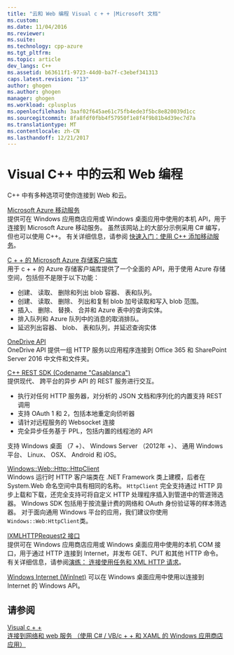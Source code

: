 ```yaml
---
title: "云和 Web 编程 Visual c + + |Microsoft 文档"
ms.custom: 
ms.date: 11/04/2016
ms.reviewer: 
ms.suite: 
ms.technology: cpp-azure
ms.tgt_pltfrm: 
ms.topic: article
dev_langs: C++
ms.assetid: b63611f1-9723-44d0-ba7f-c3ebef341313
caps.latest.revision: "13"
author: ghogen
ms.author: ghogen
manager: ghogen
ms.workload: cplusplus
ms.openlocfilehash: 3aaf02f645ae61c75fb4ede3f5bc8e820039d1cc
ms.sourcegitcommit: 8fa8fdf0fbb4f57950f1e8f4f9b81b4d39ec7d7a
ms.translationtype: MT
ms.contentlocale: zh-CN
ms.lasthandoff: 12/21/2017
---
```

# <a name="cloud-and-web-programming-in-visual-c"></a>Visual C++ 中的云和 Web 编程
C++ 中有多种选项可使你连接到 Web 和云。  
  
 [Microsoft Azure 移动服务](http://www.windowsazure.com/develop/mobile/)  
 提供可在 Windows 应用商店应用或 Windows 桌面应用中使用的本机 API，用于连接到 Microsoft Azure 移动服务。 虽然该网站上的大部分示例采用 C# 编写，但也可以使用 C++。 有关详细信息，请参阅 [快速入门：使用 C++ 添加移动服务](http://msdn.microsoft.com/library/windows/apps/dn263181.aspx)。  

 [C + + 的 Microsoft Azure 存储客户端库](https://blogs.msdn.microsoft.com/windowsazurestorage/2015/04/29/microsoft-azure-storage-client-library-for-c-v1-0-0-general-availability/)  
 用于 c + + 的 Azure 存储客户端库提供了一个全面的 API，用于使用 Azure 存储空间，包括但不是限于以下功能：

- 创建、 读取、 删除和列出 blob 容器、 表和队列。
- 创建、 读取、 删除、 列出和复制 blob 加号读取和写入 blob 范围。
- 插入、 删除、 替换、 合并和 Azure 表中的查询实体。
- 排入队列和 Azure 队列中的消息的取消排队。
- 延迟列出容器、 blob、 表和队列，并延迟查询实体

[OneDrive API](https://dev.onedrive.com/README.htm)  
 OneDrive API 提供一组 HTTP 服务以应用程序连接到 Office 365 和 SharePoint Server 2016 中文件和文件夹。

[C++ REST SDK (Codename "Casablanca")](https://github.com/Microsoft/cpprestsdk)  
提供现代、 跨平台的异步 API 的 REST 服务进行交互。

-   执行对任何 HTTP 服务器，对分析的 JSON 文档和序列化的内置支持 REST 调用
-   支持 OAuth 1 和 2，包括本地重定向侦听器
-   请针对远程服务的 Websocket 连接
-   完全异步任务基于 PPL，包括内置的线程池的 API

支持 Windows 桌面 （7 +）、 Windows Server （2012年 +）、 通用 Windows 平台、 Linux、 OSX、 Android 和 iOS。 
  
[Windows::Web::Http::HttpClient](https://msdn.microsoft.com/en-us/library/windows/apps/windows.web.http.httpclient.aspx)  
 Windows 运行时 HTTP 客户端类在 .NET Framework 类上建模，后者在 System.Web 命名空间中具有相同的名称。 `HttpClient` 完全支持通过 HTTP 异步上载和下载，还完全支持可将自定义 HTTP 处理程序插入到管道中的管道筛选器。 Windows SDK 包括用于按流量计费的网络和 OAuth 身份验证等的样本筛选器。 对于面向通用 Windows 平台的应用，我们建议你使用`Windows::Web:HttpClient`类。 
  
[IXMLHTTPRequest2 接口](http://msdn.microsoft.com/library/windows/apps/hh831151.aspx)  
 提供可在 Windows 应用商店应用或 Windows 桌面应用中使用的本机 COM 接口，用于通过 HTTP 连接到 Internet，并发布 GET、PUT 和其他 HTTP 命令。 有关详细信息，请参阅[演练： 连接使用任务和 XML HTTP 请求](../parallel/concrt/walkthrough-connecting-using-tasks-and-xml-http-requests.md)。  
  
[Windows Internet (WinInet)](http://msdn.microsoft.com/library/windows/desktop/aa385331\(v=vs.85\).aspx)  
 可以在 Windows 桌面应用中使用以连接到 Internet 的 Windows API。  
  
## <a name="see-also"></a>请参阅  
 [Visual c + +](../visual-cpp-in-visual-studio.md)   
 [连接到网络和 web 服务 （使用 C# / VB/c + + 和 XAML 的 Windows 应用商店应用）](http://msdn.microsoft.com/library/windows/apps/br229573.aspx)